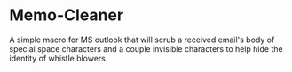 # Memo-Cleaner
A simple macro for MS outlook that will scrub a received email's body of special space characters and a couple invisible characters to help hide the identity of whistle blowers.
